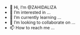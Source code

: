 - 👋 Hi, I’m @ZAHIDALIZA
- 👀 I’m interested in ...
- 🌱 I’m currently learning ...
- 💞️ I’m looking to collaborate on ...
- 📫 How to reach me ...

<!---
ZAHIDALIZA/ZAHIDALIZA is a ✨ special ✨ repository because its `README.md` (this file) appears on your GitHub profile.
You can click the Preview link to take a look at your changes.
--->
